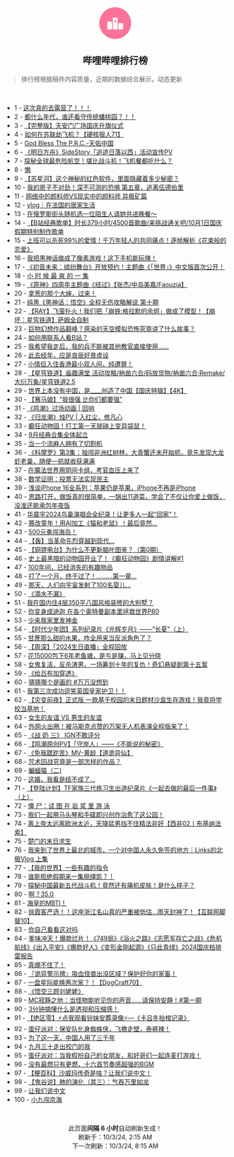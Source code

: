 <div align="center">
    <img src="./assets/icon_rank.png" alt="logo" />
    <h2>哔哩哔哩排行榜</h>
</div>

> 排行榜根据稿件内容质量，近期的数据综合展示，动态更新

<br />

<ul><li><span>1 - <a href=https://www.bilibili.com/BV1h7xxemESe>这次真的去露营了！！！</a></span></li><li><span>2 - <a href=https://www.bilibili.com/BV115xbejEkw>都什么年代，谁还看守传统蟠桃园？！！</a></span></li><li><span>3 - <a href=https://www.bilibili.com/BV1gbx8edEUL>【完整版】天安门广场国庆升旗仪式</a></span></li><li><span>4 - <a href=https://www.bilibili.com/BV1vNxyeBE2F>如何在苏联劫飞机？【硬核狠人71】</a></span></li><li><span>5 - <a href=https://www.bilibili.com/BV1G5xxeSECf>God&nbsp;Bless&nbsp;The&nbsp;P.R.C.-天佑中国</a></span></li><li><span>6 - <a href=https://www.bilibili.com/BV1A14KeDEmW>《明日方舟》SideStory「追迹日落以西」活动宣传PV</a></span></li><li><span>7 - <a href=https://www.bilibili.com/BV1ZLxrePECy>探秘全球最危险航空！堪比战斗机！飞机餐都吃什么？</a></span></li><li><span>8 - <a href=https://www.bilibili.com/BV1jJsZekE88>懒</a></span></li><li><span>9 - <a href=https://www.bilibili.com/BV12Xx4ekEvm>【苏星河】这个神秘的红色软件，里面隐藏着多少秘密？</a></span></li><li><span>10 - <a href=https://www.bilibili.com/BV11TxsevETQ>我的房子不对劲！深不可测的恐惧&nbsp;第五章，逃离伍德伯里</a></span></li><li><span>11 - <a href=https://www.bilibili.com/BV1mtxqezEyh>网络中的颜料师VS现实中的颜料师&nbsp;异极矿篇</a></span></li><li><span>12 - <a href=https://www.bilibili.com/BV16UxTeCEeZ>vlog｜在法国的居家生活</a></span></li><li><span>13 - <a href=https://www.bilibili.com/BV13mxMeNEi6>在俄罗斯街头随机选一位陌生人请她共进晚餐～</a></span></li><li><span>14 - <a href=https://www.bilibili.com/BV1u3smeMEZ9>【B站经典歌单】时长379小时/4500首歌曲/来挑战通关吧/10月1日国庆假期特别制作歌单</a></span></li><li><span>15 - <a href=https://www.bilibili.com/BV16VxaeyEMS>上班可以杀死99%的爱情！千万年轻人的共同痛点！逐帧解析《花束般的恋爱》</a></span></li><li><span>16 - <a href=https://www.bilibili.com/BV1WQxee4Eyv>我把黑神话做成了像素游戏！这下手机能玩辣！</a></span></li><li><span>17 - <a href=https://www.bilibili.com/BV1U6xpeNEyt>《初音未来：缤纷舞台》开放预约！主题曲《「世界」》中文版首次公开！</a></span></li><li><span>18 - <a href=https://www.bilibili.com/BV1rVxsehE9m>小&nbsp;时&nbsp;候&nbsp;最&nbsp;爽&nbsp;的&nbsp;一&nbsp;集</a></span></li><li><span>19 - <a href=https://www.bilibili.com/BV1LEsdevEMc>《原神》四周年主题曲《经过》【张杰/中岛美嘉/Faouzia】</a></span></li><li><span>20 - <a href=https://www.bilibili.com/BV1V8xFeCEh8>拿葱的那个大婶，过来！</a></span></li><li><span>21 - <a href=https://www.bilibili.com/BV1vx4KeeEm2>纯黑《黑神话：悟空》全程无伤攻略解说&nbsp;第十期</a></span></li><li><span>22 - <a href=https://www.bilibili.com/BV1ssxgeZEHK>【RAY】飞萤扑火！我们把「崩铁:格拉默的余烬」做成了模型！【崩坏：星穹铁道】萨姆全自制</a></span></li><li><span>23 - <a href=https://www.bilibili.com/BV1sPsZe9EgE>巨物幻想作品巅峰？感染的天空模拟恐怖究竟讲了什么故事？</a></span></li><li><span>24 - <a href=https://www.bilibili.com/BV1zCxNeuEZa>如何用联系人看B站？</a></span></li><li><span>25 - <a href=https://www.bilibili.com/BV1f3xEeBEPc>我希望我走后，我的兵不能被其他教官直接使用……</a></span></li><li><span>26 - <a href=https://www.bilibili.com/BV14RsoefE8z>此去经年，应是良辰好景虚设</a></span></li><li><span>27 - <a href=https://www.bilibili.com/BV11bxUeBEfd>小情侣入住香港最小双人间，纯遭罪！</a></span></li><li><span>28 - <a href=https://www.bilibili.com/BV1DexpeuE4D>【星穹铁道】庙趣满堂&nbsp;活动攻略/枘凿六合/码放货物/枘凿六合·Remake/大衍万象/星穹铁道2.5</a></span></li><li><span>29 - <a href=https://www.bilibili.com/BV1d1xWeDE1W>世界上本没有中国，是____创造了中国【国庆特辑】【4K】</a></span></li><li><span>30 - <a href=https://www.bilibili.com/BV1UaxTesEty>【赛马娘】“我很强&nbsp;比你们都要强”</a></span></li><li><span>31 - <a href=https://www.bilibili.com/BV1gpxxe5E4s>《鸣潮》过场动画&nbsp;|&nbsp;回响</a></span></li><li><span>32 - <a href=https://www.bilibili.com/BV1syxpeaEff>《归龙潮》烛PV&nbsp;|&nbsp;入红尘，修凡心</a></span></li><li><span>33 - <a href=https://www.bilibili.com/BV17TxxesESS>癫狂动物园！打工第一天就碰上变异袋鼠！</a></span></li><li><span>34 - <a href=https://www.bilibili.com/BV1yVxKeUEfc>9月经典合集全体起立</a></span></li><li><span>35 - <a href=https://www.bilibili.com/BV1qBxMegEn1>当一个流麻人拥有了切割机</a></span></li><li><span>36 - <a href=https://www.bilibili.com/BV1bxxUe6Ept>《科摩罗》第3集：独闯非洲红树林，大青蟹还未开始抓，竟先发现大龙虾老巢，随便一抓就收获满满</a></span></li><li><span>37 - <a href=https://www.bilibili.com/BV1zexhe3EBc>在魔法世界用阴间卡组，考官血压上来了</a></span></li><li><span>38 - <a href=https://www.bilibili.com/BV1igxxepEpF>数学证明：投票无法实现民主</a></span></li><li><span>39 - <a href=https://www.bilibili.com/BV17JxeeEEYb>浅谈iPhone&nbsp;16全系列：苹果仍是苹果，iPhone不再是iPhone</a></span></li><li><span>40 - <a href=https://www.bilibili.com/BV145xMedE7t>思路打开，做饭真的很简单，一锅出11道菜，学会了不仅让你爱上做饭，没准还能承包年夜饭</a></span></li><li><span>41 - <a href=https://www.bilibili.com/BV1bUx4eLELA>华晨宇2024鸟巢演唱会全纪录！让更多人一起“回家”！</a></span></li><li><span>42 - <a href=https://www.bilibili.com/BV1mExYeFEAs>篡改童年！用AI加工《猫和老鼠》！最后竟然…</a></span></li><li><span>43 - <a href=https://www.bilibili.com/BV1YvxsejE1J>500元勇闯海岛！</a></span></li><li><span>44 - <a href=https://www.bilibili.com/BV1D1x4e7EMF>【轰】当革命先烈穿越到现代…</a></span></li><li><span>45 - <a href=https://www.bilibili.com/BV13fx2egESC>【铜锣电台】为什么不更新脑叶图鉴？（第0期）</a></span></li><li><span>46 - <a href=https://www.bilibili.com/BV1QfxxeUEVb>史上最黑暗的动物园开业了！《癫狂动物园》剧情讲解#1</a></span></li><li><span>47 - <a href=https://www.bilibili.com/BV1fSxNeNEHK>100年间，已经消失的有趣物品</a></span></li><li><span>48 - <a href=https://www.bilibili.com/BV1UPxieTEZT>打了一个月，终于过了！.........第一章...</a></span></li><li><span>49 - <a href=https://www.bilibili.com/BV1yYxxeqEcz>那天，人们向宇宙发射了100名婴儿…</a></span></li><li><span>50 - <a href=https://www.bilibili.com/BV1FhsmesEMp>《滴水不漏》</a></span></li><li><span>51 - <a href=https://www.bilibili.com/BV1G1xMevEj6>我在国内住4层350平八国风格装修的大别墅？</a></span></li><li><span>52 - <a href=https://www.bilibili.com/BV19hx1ezE5f>你变身成迪迦&nbsp;在各个奥特曼副本里拯救世界P80</a></span></li><li><span>53 - <a href=https://www.bilibili.com/BV18WxjeQEGB>少来我家里发神金</a></span></li><li><span>54 - <a href=https://www.bilibili.com/BV13nxxe1Egq>【时代少年团】系列纪录片《光辉岁月》——“长夏”（上）</a></span></li><li><span>55 - <a href=https://www.bilibili.com/BV1obxsenEKF>甘蔗那么甜的水果，咋全用来当反派角色了？</a></span></li><li><span>56 - <a href=https://www.bilibili.com/BV1nJxmedEyV>【周深】「2024生日直播」全程回放</a></span></li><li><span>57 - <a href=https://www.bilibili.com/BV1AYxWefE4s>花15000包下6年老鱼塘，是亏是赚，马上见分晓</a></span></li><li><span>58 - <a href=https://www.bilibili.com/BV14Sx4eyE3Z>女鬼复活，反杀渣男，一场筹划十年的复仇！奇幻悬疑剧第十五案</a></span></li><li><span>59 - <a href=https://www.bilibili.com/BV13RxWeyEXJ>《给吕布加穿透》</a></span></li><li><span>60 - <a href=https://www.bilibili.com/BV1rzxqewE5K>猜猜哪个是画的&nbsp;#万万没想到</a></span></li><li><span>61 - <a href=https://www.bilibili.com/BV1YaxFeGEcQ>我第三次成功逗笑英国皇家护卫！！</a></span></li><li><span>62 - <a href=https://www.bilibili.com/BV14osoetENq>【灾变前夜】正式版&nbsp;一款基于校园的末日题材沙盒生存游戏！我竟将学校当基地！</a></span></li><li><span>63 - <a href=https://www.bilibili.com/BV1QVxYeeEMa>女生的友谊&nbsp;VS&nbsp;男生的友谊</a></span></li><li><span>64 - <a href=https://www.bilibili.com/BV1Btx4efEew>外网火出圈！被马斯克点赞的万架无人机表演全程版来了！</a></span></li><li><span>65 - <a href=https://www.bilibili.com/BV1aKxkeFEnj>《战&nbsp;奶&nbsp;三》&nbsp;IGN不敢评分</a></span></li><li><span>66 - <a href=https://www.bilibili.com/BV11QxsevEYF>【鸣潮原创PV】「守岸人」——《不能说的秘密》</a></span></li><li><span>67 - <a href=https://www.bilibili.com/BV1LtxieDEjV>《免我蹉跎苦》MV-黄龄【道诡异仙】</a></span></li><li><span>68 - <a href=https://www.bilibili.com/BV1vtxpeVEFS>咒术回战究竟是一部怎样的作品？</a></span></li><li><span>69 - <a href=https://www.bilibili.com/BV1o2xceDEwy>蝙蝠猫（二)</a></span></li><li><span>70 - <a href=https://www.bilibili.com/BV18yxbedE98>这婚，我看是结不成了...</a></span></li><li><span>71 - <a href=https://www.bilibili.com/BV1erxheiEyM>【登陆计划】TF家族三代练习生出道纪录片《一起去做的最后一件事》（上）</a></span></li><li><span>72 - <a href=https://www.bilibili.com/BV1xYxteLET4>僵&nbsp;尸：试&nbsp;图&nbsp;在&nbsp;岩&nbsp;浆&nbsp;里&nbsp;游&nbsp;泳</a></span></li><li><span>73 - <a href=https://www.bilibili.com/BV1nTsZeDE2H>我们一起用马头琴和手碟即兴创作治愈了这公园！</a></span></li><li><span>74 - <a href=https://www.bilibili.com/BV1iQxxesEfQ>离上帝太远离欧洲太近，天降猛男挡不住精法非奸【西非02丨布基纳法索】</a></span></li><li><span>75 - <a href=https://www.bilibili.com/BV1XWxreZEM8>楚门的末日求生</a></span></li><li><span>76 - <a href=https://www.bilibili.com/BV1H5xie8EJZ>我来到了世界上最北的城市，一个对中国人永久免签的地方｜Links的北极Vlog&nbsp;上集</a></span></li><li><span>77 - <a href=https://www.bilibili.com/BV1GrxKe8EtX>【我的世界】一些有趣的指令</a></span></li><li><span>78 - <a href=https://www.bilibili.com/BV1PR4gecEwM>谁能拒绝假期来一集脱缰凯？！</a></span></li><li><span>79 - <a href=https://www.bilibili.com/BV1WRxseYENe>探秘中国最新五代战斗机！竟然还有痛机皮肤！是什么样子？</a></span></li><li><span>80 - <a href=https://www.bilibili.com/BV1tHx2evEp8>啊？35.0</a></span></li><li><span>81 - <a href=https://www.bilibili.com/BV1X2tCeBE6j>海皇的MBTI！</a></span></li><li><span>82 - <a href=https://www.bilibili.com/BV1EGxreTEPr>徐霞客严选！！这座浙江名山真的严重被低估…雨天封神了！【互联网脚替10】</a></span></li><li><span>83 - <a href=https://www.bilibili.com/BV1wVxseaEdB>你自己看看这对吗</a></span></li><li><span>84 - <a href=https://www.bilibili.com/BV1Mv4PeSE1T>爹味冲天！爆款烂片！《749局》《浴火之路》《志愿军存亡之战》《危机航线》《出入平安》《爆款好人》《变形金刚起源》《只此青绿》2024国庆档排雷报告</a></span></li><li><span>85 - <a href=https://www.bilibili.com/BV15UxyeuEny>真绷不住了！</a></span></li><li><span>86 - <a href=https://www.bilibili.com/BV1rYxvetE22>『诡异警示牌』吸血怪兽出没区域？保护好你的家畜！</a></span></li><li><span>87 - <a href=https://www.bilibili.com/BV12KxseKEFP>一盘星际能换两次家？！【DogCraft70】</a></span></li><li><span>88 - <a href=https://www.bilibili.com/BV1LzxkeqEro>《悟空三顾刘姥姥》</a></span></li><li><span>89 - <a href=https://www.bilibili.com/BV122xmeTEh3>MC寂静之地：当怪物能听见你的声音......请保持安静！#第一期</a></span></li><li><span>90 - <a href=https://www.bilibili.com/BV1vUxceJEDQ>3分钟搞懂什么是透视和压缩感！</a></span></li><li><span>91 - <a href=https://www.bilibili.com/BV1ncxxebEG1>【绝区零】⚡点我观看铃妹安葬录像⚡—《卡吕冬抬棺记录》</a></span></li><li><span>92 - <a href=https://www.bilibili.com/BV1vcxMevEHR>蛋仔派对：保安队化身蜘蛛侠，飞檐走壁，泰裤辣！</a></span></li><li><span>93 - <a href=https://www.bilibili.com/BV1yCxCeXEFd>为了这一天，中国人用了三千年</a></span></li><li><span>94 - <a href=https://www.bilibili.com/BV1p8sfeREbm>九月三十走出校门的我</a></span></li><li><span>95 - <a href=https://www.bilibili.com/BV1ebxpekEvF>蛋仔派对：当我假扮自己的女朋友，和好哥们一起连麦打游戏！</a></span></li><li><span>96 - <a href=https://www.bilibili.com/BV1pWxkemEU1>没有最燃只有更燃，十六首节奏感超强的BGM</a></span></li><li><span>97 - <a href=https://www.bilibili.com/BV1iZxTeqEmM>【梗百科】沙威玛传奇是啥？让我们说中文！</a></span></li><li><span>98 - <a href=https://www.bilibili.com/BV1waxYeHESd>【鬼谷说】肺的演化（其三）：气吞万里如龙</a></span></li><li><span>99 - <a href=https://www.bilibili.com/BV1PVsrekEPE>让我们说中文</a></span></li><li><span>100 - <a href=https://www.bilibili.com/BV1Ukx1ewE8N>小九闯京海</a></span></li></ul>

<br />

<p align=center>此页面<strong>间隔 6 小时</strong>自动刷新生成！<br>刷新于：10/3/24, 2:15 AM<br>下一次刷新：10/3/24, 8:15 AM</p>